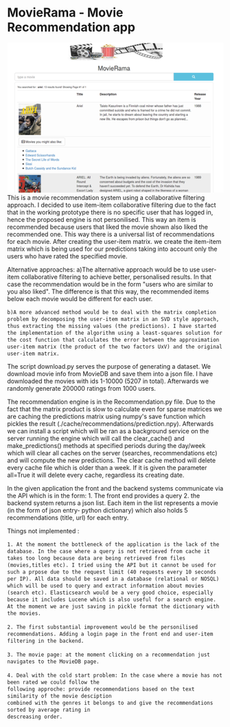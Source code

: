 # MovieRama - Movie Recommendation app
![Alt text](/img/movierama.png?raw=true "MovieRama")
This is a movie recommendation system using a collaborative filtering approach. I decided to use item-item collaborative filtering due to the fact that in the working prototype there is no specific user that has logged in, hence the proposed engine is not personilised. This way an item is recommended because users that liked the movie shown also liked the recommended one. This way there is a universal list of recommendations for each movie. After creating the user-item matrix. we create the item-item matrix which is being used for our predictions taking into account only the users who have rated the specified movie.

Alternative approaches:
	a)The alternative approach would be to use user-item collaborative filtering to achieve better, personalised results. In that case the recommendation would be in the form "users who are similar to you also liked". The difference is that this way, the recommended items below each movie would be different for each user.
	
	b)A more advanced method would be to deal with the matrix completion problem by decomposing the user-item matrix in an SVD style approach, thus extracting the missing values (the predictions). I have started the implementation of the algorithm using a least-squares solution for the cost function that calculates the error between the approximation user-item matrix (the product of the two factors UxV) and the original user-item matrix.

The script download.py serves the purpose of generating a dataset. We download movie info from MovieDB and save them into a json file. I have downloaded the movies with ids 1-10000 (5207 in total). Afterwards we randomly generate 200000 ratings from 1000 users.

The recommendation engine is in the Recommendation.py file.
Due to the fact that the matrix product is slow to calculate even for sparse matrices we are caching the predictions matrix using numpy's save function which pickles the result (./cache/recommendations/prediction.npy). Afterwards we can install a script which will be ran as a background service on the server running the engine which will call the clear_cache() and make_predictions() methods at specified periods during the day/week which will clear all caches on the server (searches, recommendations etc) and will compute the new predictions. The clear cache method will delete every cache file which is older than a week. If it is given the parameter all=True it will delete every cache, regardless its creating date.


In the given application the front and the backend systems communicate via the API which is in the form:
	1. The front end provides a query
	2. the backend system returns a json list. Each item in the list represents a movie (in the form of json entry- python dictionary) which also holds 5 recommendations (title, url) for each entry.

Things not implemented :

	1. At the moment the bottleneck of the application is the lack of the database. In the case where a query is not retrieved from cache it takes too long because data are being retrieved from files (movies,titles etc). I tried using the API but it cannot be used for such a prpose due to the request limit (40 requests every 10 seconds per IP). All data should be saved in a database (relational or NOSQL) which will be used to query and extract information about movies (search etc). Elasticsearch would be a very good choice, especially because it includes Lucene which is also useful for a search engine. At the moment we are just saving in pickle format the dictionary with the movies.

 	2. The first substantial improvement would be the personilised recommendations. Adding a login page in the front end and user-item filtering in the backend.

 	3. The movie page: at the moment clicking on a recommendation just navigates to the MovieDB page.
 	
 	4. Deal with the cold start problem: In the case where a movie has not been rated we could follow the
 	following approche: provide recommendations based on the text similarity of the movie desciption
 	combined with the genres it belongs to and give the recommendations sorted by average rating in 
 	descreasing order.
